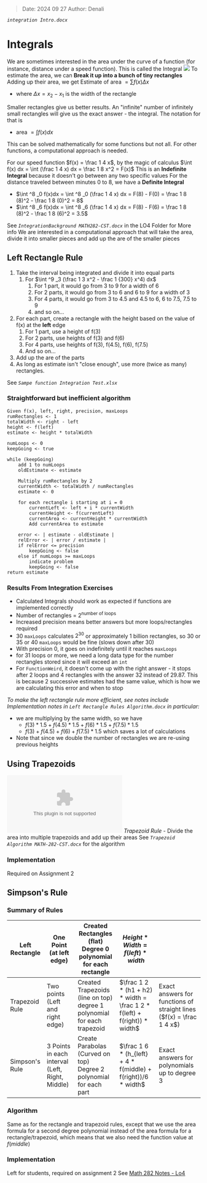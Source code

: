 >Date: 2024 09 27
>Author: Denali

*`integration Intro.docx`*
# Integrals
We are sometimes interested in the area under the curve of a function (for instance, distance under a speed function). This is called the Integral
![](Pasted%20image%2020240927080349.png)
To estimate the area, we can **Break it up into a bunch of tiny rectangles**
Adding up their area, we get $\text{Estimate of area } = \sum f(x) \Delta x$
- where $\Delta x = x_2 - x_1$ is the width of the rectangle

Smaller rectangles give us better results. An "infinite" number of infinitely small rectangles will give us the exact answer - the integral. The notation for that is
- $\text {area } = \int f(x) dx$

This can be solved mathematically for some functions but not all.
For other functions, a computational approach is needed.

For our speed function $f(x) = \frac 1 4 x$, by the magic of calculus
$\int f(x) dx = \int (\frac 1 4 x) dx = \frac 1 8 x^2 = F(x)$
This is an **Indefinite Integral** because it doesn't go between any two specific values
For the distance traveled between minutes 0 to 8, we have a **Definite Integral**
- $\int ^8 _0 f(x)dx = \int ^8 _0 (\frac 1 4 x) dx = F(8) - F(0) = \frac 1 8 (8)^2 - \frac 1 8 (0)^2 = 8$
- $\int ^8 _6 f(x)dx = \int ^8 _6 (\frac 1 4 x) dx = F(8) - F(6) = \frac 1 8 (8)^2 - \frac 1 8 (6)^2 = 3.5$

See *`IntegrationBackground MATH282-CST.docx`* in the LO4 Folder for More info
We are interested in a computational approach that will take the area, divide it into smaller pieces and add up the are of the smaller pieces

## **Left** Rectangle Rule
1. Take the interval being integrated and divide it into equal parts
	1. For $\int ^9 _3 (\frac 1 3 x^2 - \frac 1 {300} x^4) dx$
		1. For 1 part, it would go from 3 to 9 for a width of 6
		2. For 2 parts, it would go from 3 to 6 and 6 to 9 for a width of 3
		3. For 4 parts, it would go from 3 to 4.5 and 4.5 to 6, 6 to 7.5, 7.5 to 9
		4. and so on...
2. For each part, create a rectangle with the height based on the value of f(x) at the **left** edge
	1. For 1 part, use a height of f(3)
	2. For 2 parts, use heights of f(3) and f(6)
	3. For 4 parts, use heights of f(3), f(4.5), f(6), f(7.5)
	4. And so on...
3. Add up the are of the parts
4. As long as estimate isn't "close enough", use more (twice as many) rectangles.

See *`Sampe function Integration Test.xlsx`*

### Straightforward but inefficient algorithm
```
Given f(x), left, right, precision, maxLoops
rumRectangles <- 1
totalWidth <- right - left
height <- f(left)
estimate <- height * totalWidth

numLoops <- 0
keepGoing <- true

while (keepGoing)
	add 1 to numLoops
	oldEstimate <- estimate

	Multiply rumRectangles by 2
	currentWidth <- totalWidth / numRectangles
	estimate <- 0

	for each rectangle i starting at i = 0
		currentLeft <- left + i * currentWidth
		currentHeight <- f(currentLeft)
		currentArea <- currentHeight * currentWidth
		Add currentArea to estimate

	error <- | estimate - oldEstimate |
	relError <- | error / estimate |
	if relError <= precision
		keepGoing <- false
	else if numLoops >= maxLoops
		indicate problem
		keepGoing <- false
return estimate
```

### Results From Integration Exercises
- Calculated Integrals should work as expected if functions are implemented correctly
- Number of rectangles = $2^{\text{number of loops}}$
- Increased precision means better answers but more loops/rectangles required
- 30 `maxLoops` calculates $2^{30}$ or approximately 1 billion rectangles, so 30 or 35 or 40 `maxLoops` would be fine (slows down after 30)
- With precision 0, it goes on indefinitely until it reaches `maxLoops`
- for 31 loops or more, we need a long data type for the number rectangles stored since it will exceed an `int`
- For `FunctionWeird`, it doesn't come up with the right answer - it stops after 2 loops and 4 rectangles with the answer 32 instead of 29.87. This is because 2 successive estimates had the same value, which is how we are calculating this error and when to stop

*To make the left rectangle rule more efficient, see notes include Implementation notes in `Left Rectangle Rules Algorithm.docx` in particular:*
- we are multiplying by the same width, so we have
	- $f(3) * 1.5 + f(4.5) * 1.5 + f(6) * 1.5 + f(7.5) * 1.5$
	- $f(3) + f(4.5) + f(6) + f(7.5) * 1.5$ which saves a lot of calculations
- Note that since we double the number of rectangles we are re-using previous heights

## Using Trapezoids
![](Sample%20function%20for%20integration.xlsx)
*Trapezoid Rule* - Divide the area into multiple trapezoids and add up their areas
See *`Trapezoid Algorithm MATH-282-CST.docx`* for the algorithm

### Implementation
Required on Assignment 2

## Simpson's Rule
### Summary of Rules

| Left Rectangle | One Point (at left edge)                        | Created Rectangles (flat)<br>Degree 0 polynomial for each rectangle        | $Height * Width = f(left) * width$                                        |                                                                      |
| -------------- | ----------------------------------------------- | -------------------------------------------------------------------------- | ------------------------------------------------------------------------- | -------------------------------------------------------------------- |
| Trapezoid Rule | Two points (Left and right edge)                | Created Trapezoids (line on top)<br>degree 1 polynomial for each trapezoid | $\frac 1 2 * (h1 + h2) * width = \frac 1 2 * f(left) + f(right)) * width$ | Exact answers for functions of straight lines ($f(x) = \frac 1 4 x$) |
| Simpson's Rule | 3 Points in each interval (Left, Right, Middle) | Create Parabolas (Curved on top)<br>Degree 2 polynomial for each part      | $\frac 1 6 * (h_{left} + 4 * f(middle) + f(right))/6 * width$             | Exact answers for polynomials up to degree 3                         |

### Algorithm
Same as for the rectangle and trapezoid rules, except that we use the area formula for a second degree polynomial instead of the area formula for a rectangle/trapezoid, which means that we also need the function value at $f(middle)$

### Implementation
Left for students, required on assignment 2
See [Math 282 Notes - Lo4](MATH%20282%20Notes%20-%20LO4.docx)
